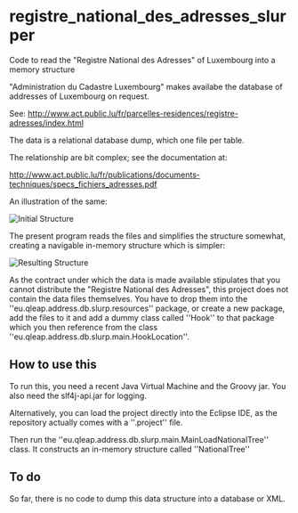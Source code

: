registre_national_des_adresses_slurper
======================================

Code to read the "Registre National des Adresses" of Luxembourg into a memory structure

"Administration du Cadastre Luxembourg" makes availabe the database of addresses of Luxembourg on request.

See: http://www.act.public.lu/fr/parcelles-residences/registre-adresses/index.html

The data is a relational database dump, which one file per table.

The relationship are bit complex; see the documentation at:

http://www.act.public.lu/fr/publications/documents-techniques/specs_fichiers_adresses.pdf 

An illustration of the same:

![Initial Structure](https://raw.github.com/Q-LEAP/registre_national_des_adresses_slurper/master/images/Structure_BDD.png "Initial Structure")

The present program reads the files and simplifies the structure somewhat, creating a navigable in-memory structure which is simpler:

![Resulting Structure](https://raw.github.com/Q-LEAP/registre_national_des_adresses_slurper/master/images/Structure_Result.png "Resulting Structure")

As the contract under which the data is made available stipulates that you cannot distribute the "Registre National des Adresses", this project does not contain the data files themselves. You have to drop them into the ''eu.qleap.address.db.slurp.resources'' package, or create a new package, add the files to it and add a dummy class called ''Hook'' to that package which you then reference from the class ''eu.qleap.address.db.slurp.main.HookLocation''.

How to use this
---------------

To run this, you need a recent Java Virtual Machine and the Groovy jar. You also need the slf4j-api.jar for logging.

Alternatively, you can load the project directly into the Eclipse IDE, as the repository actually comes with a ''.project'' file.

Then run the ''eu.qleap.address.db.slurp.main.MainLoadNationalTree'' class. It constructs an in-memory structure called ''NationalTree'' 

To do
-----

So far, there is no code to dump this data structure into a database or XML.

